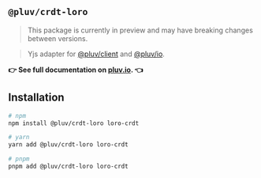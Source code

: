 ## `@pluv/crdt-loro`

> This package is currently in preview and may have breaking changes between versions.

> Yjs adapter for [@pluv/client](https://www.npmjs.com/package/@pluv/client) and [@pluv/io](https://www.npmjs.com/package/@pluv/io).

**👉 See full documentation on [pluv.io](https://pluv.io/docs/introduction). 👈**

## Installation

```bash
# npm
npm install @pluv/crdt-loro loro-crdt

# yarn
yarn add @pluv/crdt-loro loro-crdt

# pnpm
pnpm add @pluv/crdt-loro loro-crdt
```

